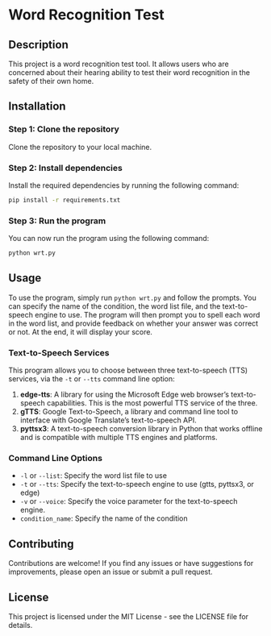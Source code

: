 # Word Recognition Test

## Description

This project is a word recognition test tool. It allows users who are concerned about their hearing ability to test their word recognition in the safety of their own home.

## Installation

### Step 1: Clone the repository

Clone the repository to your local machine.

### Step 2: Install dependencies

Install the required dependencies by running the following command:
```bash
pip install -r requirements.txt
```

### Step 3: Run the program

You can now run the program using the following command:
```bash
python wrt.py
```

## Usage

To use the program, simply run `python wrt.py` and follow the prompts. You can specify the name of the condition, the word list file, and the text-to-speech engine to use. The program will then prompt you to spell each word in the word list, and provide feedback on whether your answer was correct or not. At the end, it will display your score.

### Text-to-Speech Services

This program allows you to choose between three text-to-speech (TTS) services, via the `-t` or `--tts` command line option:

1. **edge-tts**: A library for using the Microsoft Edge web browser’s text-to-speech capabilities. This is the most powerful TTS service of the three.
2. **gTTS**: Google Text-to-Speech, a library and command line tool to interface with Google Translate’s text-to-speech API.
3. **pyttsx3**: A text-to-speech conversion library in Python that works offline and is compatible with multiple TTS engines and platforms.

### Command Line Options

* `-l` or `--list`: Specify the word list file to use
* `-t` or `--tts`: Specify the text-to-speech engine to use (gtts, pyttsx3, or edge)
* `-v` or `--voice`: Specify the voice parameter for the text-to-speech engine.
* `condition_name`: Specify the name of the condition

## Contributing

Contributions are welcome! If you find any issues or have suggestions for improvements, please open an issue or submit a pull request.

## License

This project is licensed under the MIT License - see the LICENSE file for details.
